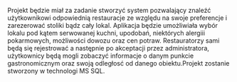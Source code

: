 Projekt będzie miał za zadanie stworzyć system pozwalający znaleźć użytkownikowi odpowiednią restauracje ze względu na swoje preferencje i zarezerować stoliki bądz cały lokal. Aplikacja będzie umożliwiała wybór lokalu pod kątem serwowanej kuchni, upodobań, niektórych alergiii pokarmowych, możliwości dowozu oraz cen potraw. Restauratorzy sami będą się rejestrować a następnie po akceptacji przez administratora, użytkownicy będą mogli zobaczyć informacje o danym punkcie gastronomicznym oraz swoją odległosć od danego obiektu.Projekt zostanie stworzony w technologi MS SQL.
